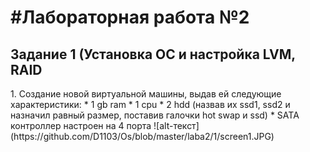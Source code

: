 <h1>#Лабораторная работа №2</h1>
<h2>Задание 1 (Установка ОС и настройка LVM, RAID</h2>
1. Создание новой виртуальной машины, выдав ей следующие характеристики:
* 1 gb ram
* 1 cpu
* 2 hdd (назвав их ssd1, ssd2 и назначил равный размер, поставив галочки hot swap и ssd)
* SATA контроллер настроен на 4 порта
![alt-текст](https://github.com/D1103/Os/blob/master/laba2/1/screen1.JPG)
